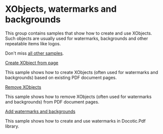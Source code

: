 # XObjects, watermarks and backgrounds
This group contains samples that show how to create and use XObjects. Such objects are usually used for watermarks, backgrounds and other repeatable items like logos.

Don't miss [all other samples](/Samples).

[Create XObject from page](/Samples/XObjects%2C%20watermarks%20and%20backgrounds/CreateXObjectFromPage)

This sample shows how to create XObjects (often used for watermarks and backgrounds) based on existing PDF document pages.

[Remove XObjects](/Samples/XObjects%2C%20watermarks%20and%20backgrounds/RemoveXObjectsWatermarks)

This sample shows how to remove XObjects (often used for watermarks and backgrounds) from PDF document pages. 

[Add watermarks and backgrounds](/Samples/XObjects%2C%20watermarks%20and%20backgrounds/Watermarks)

This sample shows how to create and use watermarks in Docotic.Pdf library.
